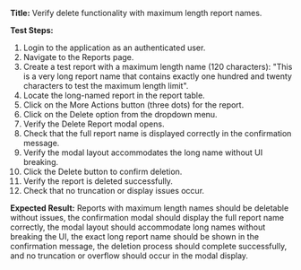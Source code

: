 **Title:** Verify delete functionality with maximum length report names.

**Test Steps:**
1. Login to the application as an authenticated user.
2. Navigate to the Reports page.
3. Create a test report with a maximum length name (120 characters): "This is a very long report name that contains exactly one hundred and twenty characters to test the maximum length limit".
4. Locate the long-named report in the report table.
5. Click on the More Actions button (three dots) for the report.
6. Click on the Delete option from the dropdown menu.
7. Verify the Delete Report modal opens.
8. Check that the full report name is displayed correctly in the confirmation message.
9. Verify the modal layout accommodates the long name without UI breaking.
10. Click the Delete button to confirm deletion.
11. Verify the report is deleted successfully.
12. Check that no truncation or display issues occur.

**Expected Result:**
Reports with maximum length names should be deletable without issues, the confirmation modal should display the full report name correctly, the modal layout should accommodate long names without breaking the UI, the exact long report name should be shown in the confirmation message, the deletion process should complete successfully, and no truncation or overflow should occur in the modal display.